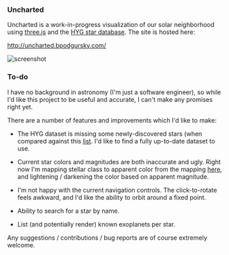 ### Uncharted ###

Uncharted is a work-in-progress visualization of our solar neighborhood using [three.js](http://threejs.org/) and the [HYG star database](https://github.com/astronexus/HYG-Database).  The site is hosted here:

http://uncharted.bpodgursky.com/

![screenshot](http://i.imgur.com/1wcMYQ6.png)

### To-do ###

I have no background in astronomy (I'm just a software engineer), so while I'd like this project to be useful and accurate, I can't make any promises right yet.  

There are a number of features and improvements which I'd like to make:

- The HYG dataset is missing some newly-discovered stars (when compared against this [list](http://en.wikipedia.org/wiki/List_of_nearest_stars).  I'd like to find a fully up-to-date dataset to use.

- Current star colors and magnitudes are both inaccurate and ugly.  Right now I'm mapping stellar class to apparent color from the mapping [here](http://en.wikipedia.org/wiki/Stellar_classification), and lightening / darkening the color based on apparent magnitude.  

- I'm not happy with the current navigation controls.  The click-to-rotate feels awkward, and I'd like the ability to orbit around a fixed point.

- Ability to search for a star by name.

- List (and potentially render) known exoplanets per star.

Any suggestions / contributions / bug reports are of course extremely welcome.
